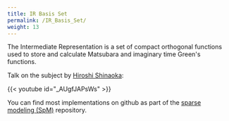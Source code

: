 ```yaml
---
title: IR Basis Set
permalink: /IR_Basis_Set/
weight: 13
---
```


The Intermediate Representation is a set of compact orthogonal functions
used to store and calculate Matsubara and imaginary time Green's
functions.

Talk on the subject by [Hiroshi
Shinaoka](http://s-read.saitama-u.ac.jp/researchers/pages/researcher_en/YQWpVZvb):

{{< youtube id="_AUgfJAPsWs" >}}

You can find most implementations on github as part of the [sparse
modeling (SpM)](https://github.com/SpM-lab/) repository.